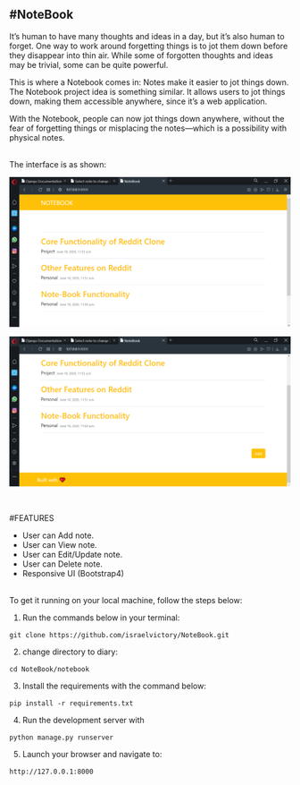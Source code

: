 #NoteBook
---------------------------
It’s human to have many thoughts and ideas in a day, but it’s also human to forget. One way to work around forgetting things is to jot them down before they disappear into thin air. While some of forgotten thoughts and ideas may be trivial, some can be quite powerful.

This is where a Notebook comes in: Notes make it easier to jot things down. The Notebook project idea is something similar. It allows users to jot things down, making them accessible anywhere, since it’s a web application.

With the Notebook, people can now jot things down anywhere, without the fear of forgetting things or misplacing the notes—which is a possibility with physical notes.



<br>
The interface is as shown:

![notebook-1](README-images/notebook-1.PNG)

![notebook-2](README-images/notebook-2.PNG)

<br>

#FEATURES
* User can Add note.
* User can View note.
* User can Edit/Update note.
* User can Delete note.
* Responsive UI (Bootstrap4)

<br>
To get it running on your local machine, follow the steps below:

1. Run the commands below in your terminal:

```
git clone https://github.com/israelvictory/NoteBook.git
```

2. change directory to diary:

```
cd NoteBook/notebook
```

3. Install the requirements with the command below:
```
pip install -r requirements.txt
```

4. Run the development server with
```
python manage.py runserver
```

5. Launch your browser and navigate to:
```
http://127.0.0.1:8000
```